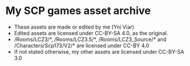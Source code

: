 # My SCP games asset archive
- These assets are made or edited by me (Yni Viar)
- Edited assets are licensed under CC-BY-SA 4.0, as the original.
- /Rooms/LCZ3/\*, /Rooms/LCZ3.5/\*, /Rooms/LCZ3_Source/\* and /Characters/Scp173/V2/\* are licensed under CC-BY 4.0
- If not stated otherwise, my other assets are licensed under CC-BY-SA 3.0